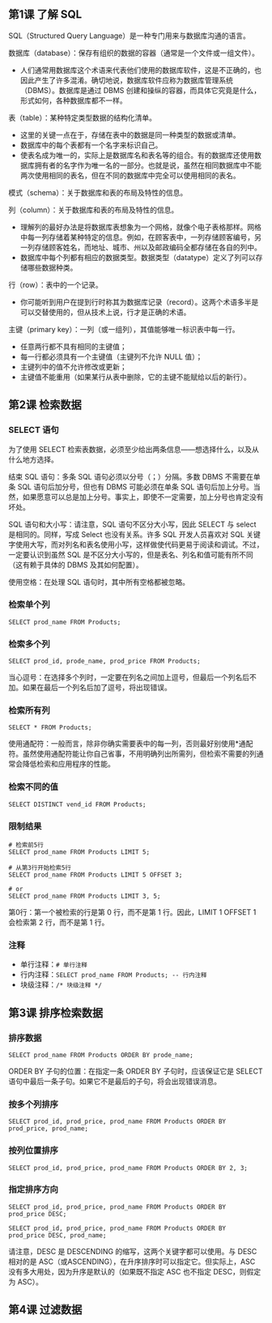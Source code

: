 ## 第1课 了解 SQL

SQL（Structured Query Language）是一种专门用来与数据库沟通的语言。

数据库（database）：保存有组织的数据的容器（通常是一个文件或一组文件）。

- 人们通常用数据库这个术语来代表他们使用的数据库软件，这是不正确的，也因此产生了许多混淆。确切地说，数据库软件应称为数据库管理系统（DBMS）。数据库是通过 DBMS 创建和操纵的容器，而具体它究竟是什么，形式如何，各种数据库都不一样。


表（table）：某种特定类型数据的结构化清单。

- 这里的关键一点在于，存储在表中的数据是同一种类型的数据或清单。
- 数据库中的每个表都有一个名字来标识自己。
- 使表名成为唯一的，实际上是数据库名和表名等的组合。有的数据库还使用数据库拥有者的名字作为唯一名的一部分。也就是说，虽然在相同数据库中不能两次使用相同的表名，但在不同的数据库中完全可以使用相同的表名。

模式（schema）：关于数据库和表的布局及特性的信息。

列（column）：关于数据库和表的布局及特性的信息。

- 理解列的最好办法是将数据库表想象为一个网格，就像个电子表格那样。网格中每一列存储着某种特定的信息。例如，在顾客表中，一列存储顾客编号，另一列存储顾客姓名，而地址、城市、州以及邮政编码全都存储在各自的列中。
- 数据库中每个列都有相应的数据类型。数据类型（datatype）定义了列可以存储哪些数据种类。

行（row）：表中的一个记录。

- 你可能听到用户在提到行时称其为数据库记录（record）。这两个术语多半是可以交替使用的，但从技术上说，行才是正确的术语。

主键（primary key）：一列（或一组列），其值能够唯一标识表中每一行。

- 任意两行都不具有相同的主键值； 
- 每一行都必须具有一个主键值（主键列不允许 NULL 值）； 
- 主键列中的值不允许修改或更新； 
- 主键值不能重用（如果某行从表中删除，它的主键不能赋给以后的新行）。

## 第2课 检索数据

### SELECT 语句

为了使用 SELECT 检索表数据，必须至少给出两条信息——想选择什么，以及从什么地方选择。

结束 SQL 语句：多条 SQL 语句必须以分号（；）分隔。多数 DBMS 不需要在单条 SQL 语句后加分号，但也有 DBMS 可能必须在单条 SQL 语句后加上分号。当然，如果愿意可以总是加上分号。事实上，即使不一定需要，加上分号也肯定没有坏处。

SQL 语句和大小写：请注意，SQL 语句不区分大小写，因此 SELECT 与 select 是相同的。同样，写成 Select 也没有关系。许多 SQL 开发人员喜欢对 SQL 关键字使用大写，而对列名和表名使用小写，这样做使代码更易于阅读和调试。不过，一定要认识到虽然 SQL 是不区分大小写的，但是表名、列名和值可能有所不同（这有赖于具体的 DBMS 及其如何配置）。

使用空格：在处理 SQL 语句时，其中所有空格都被忽略。

### 检索单个列

```shell
SELECT prod_name FROM Products;
```

### 检索多个列

```shell
SELECT prod_id, prode_name, prod_price FROM Products;
```

当心逗号：在选择多个列时，一定要在列名之间加上逗号，但最后一个列名后不加。如果在最后一个列名后加了逗号，将出现错误。

### 检索所有列

```shell
SELECT * FROM Products;
```

使用通配符：一般而言，除非你确实需要表中的每一列，否则最好别使用*通配符。虽然使用通配符能让你自己省事，不用明确列出所需列，但检索不需要的列通常会降低检索和应用程序的性能。

### 检索不同的值

```shell
SELECT DISTINCT vend_id FROM Products;
```

### 限制结果

```shell
# 检索前5行
SELECT prod_name FROM Products LIMIT 5;

# 从第3行开始检索5行
SELECT prod_name FROM Products LIMIT 5 OFFSET 3;

# or
SELECT prod_name FROM Products LIMIT 3, 5;
```

第0行：第一个被检索的行是第 0 行，而不是第 1 行。因此，LIMIT 1 OFFSET 1 会检索第 2 行，而不是第 1 行。

### 注释

- 单行注释：`# 单行注释`
- 行内注释：`SELECT prod_name FROM Products; -- 行内注释`
- 块级注释：`/* 块级注释 */`

## 第3课 排序检索数据

### 排序数据

```shell
SELECT prod_name FROM Products ORDER BY prode_name;
```

ORDER BY 子句的位置：在指定一条 ORDER BY 子句时，应该保证它是 SELECT 语句中最后一条子句。如果它不是最后的子句，将会出现错误消息。

### 按多个列排序

```shell
SELECT prod_id, prod_price, prod_name FROM Products ORDER BY prod_price, prod_name;
```

### 按列位置排序

```shell
SELECT prod_id, prod_price, prod_name FROM Products ORDER BY 2, 3;
```

### 指定排序方向

```shell
SELECT prod_id, prod_price, prod_name FROM Products ORDER BY prod_price DESC;

SELECT prod_id, prod_price, prod_name FROM Products ORDER BY prod_price DESC, prod_name;
```

请注意，DESC 是 DESCENDING 的缩写，这两个关键字都可以使用。与 DESC 相对的是 ASC（或ASCENDING），在升序排序时可以指定它。但实际上，ASC 没有多大用处，因为升序是默认的（如果既不指定 ASC 也不指定 DESC，则假定为 ASC）。

## 第4课 过滤数据
